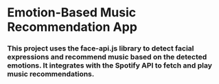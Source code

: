 # Emotion-Based Music Recommendation App

### This project uses the face-api.js library to detect facial expressions and recommend music based on the detected emotions. It integrates with the Spotify API to fetch and play music recommendations.
